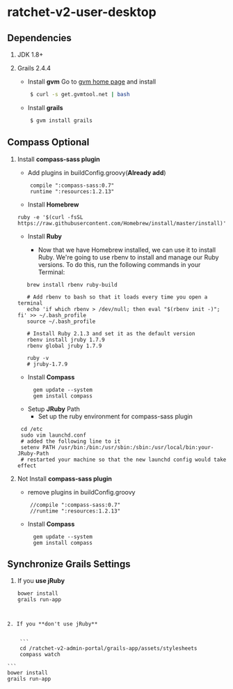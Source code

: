 ratchet-v2-user-desktop
=======================

## Dependencies

1. JDK 1.8+
2. Grails 2.4.4
    - Install **gvm**
             Go to [gvm home page](http://gvmtool.net/) and install

    ```bash
        $ curl -s get.gvmtool.net | bash
    ```
    - Install **grails**

    ```bash
        $ gvm install grails
    ```

## Compass Optional
1. Install **compass-sass plugin**

	- Add plugins in buildConfig.groovy(**Already add**)

	```
   		compile ":compass-sass:0.7"
        runtime ":resources:1.2.13"
    ```

	- Install **Homebrew**

    ```
    ruby -e '$(curl -fsSL https://raw.githubusercontent.com/Homebrew/install/master/install)'
    ```
	- Install **Ruby**

  		 - Now that we have Homebrew installed, we can use it to install Ruby.
   		 We're going to use rbenv to install and manage our Ruby versions.
   		 To do this, run the following commands in your Terminal:

    ```
       brew install rbenv ruby-build

       # Add rbenv to bash so that it loads every time you open a terminal
       echo 'if which rbenv > /dev/null; then eval "$(rbenv init -)"; fi' >> ~/.bash_profile
       source ~/.bash_profile

       # Install Ruby 2.1.3 and set it as the default version
       rbenv install jruby 1.7.9
       rbenv global jruby 1.7.9

       ruby -v
       # jruby-1.7.9
    ```
	 - Install **Compass**

   ```
   		gem update --system
   		gem install compass
   ```

	- Setup **JRuby** Path
  		 - Set up the ruby environment for compass-sass plugin

  	 ```
      cd /etc
      sudo vim launchd.conf
      # added the following line to it
      setenv PATH /usr/bin:/bin:/usr/sbin:/sbin:/usr/local/bin:your-JRuby-Path
      # restarted your machine so that the new launchd config would take effect
  	 ```

2. Not Install **compass-sass plugin**

	- remove plugins in buildConfig.groovy

	```
   		//compile ":compass-sass:0.7"
        //runtime ":resources:1.2.13"
    ```

     - Install **Compass**

   ```
   		gem update --system
   		gem install compass
   ```

## Synchronize Grails Settings


1. If you **use jRuby**

	```
	bower install
	grails run-app
```


2. If you **don't use jRuby**


	```
	cd /ratchet-v2-admin-portal/grails-app/assets/stylesheets
	compass watch
```

	```
	bower install
	grails run-app
```
